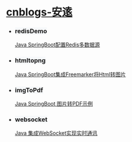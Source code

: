 # **[cnblogs-安逺](https://www.cnblogs.com/anyuan)**

 - ###  <span style="background:#f6f8fa;"> redisDemo </span>
   [Java SpringBoot配置Redis多数据源](https://www.cnblogs.com/anyuan/p/15235102.html)
- ### <span style="background:#f6f8fa;">htmltopng</span>
   [Java SpringBoot集成Freemarker将Html转图片](https://www.cnblogs.com/anyuan/p/15421548.html)
- ### <span style="background:#f6f8fa;">imgToPdf</span>
   [Java SpringBoot 图片转PDF示例](https://www.cnblogs.com/anyuan/p/18655465)
- ### <span style="background:#f6f8fa;">websocket</span>
   [Java 集成WebSocket实现实时通讯](https://www.cnblogs.com/anyuan/p/14886560.html)

